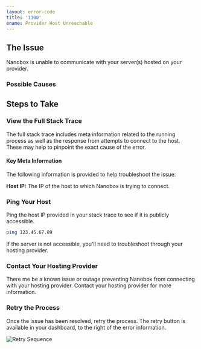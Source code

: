 ```yaml
---
layout: error-code
title: '1100'
ename: Provider Host Unreachable
---
```


## The Issue
Nanobox is unable to communicate with your server(s) hosted on your provider.

### Possible Causes

## Steps to Take

### View the Full Stack Trace
The full stack trace includes meta information related to the running process as well as the response from attempts to connect to the host. These may help to pinpoint the exact cause of the error.

#### Key Meta Information
The following information is provided to help troubleshoot the issue:

**Host IP:** The IP of the host to which Nanobox is trying to connect.

### Ping Your Host
Ping the host IP provided in your stack trace to see if it is publicly accessible.

```bash
ping 123.45.67.89
```

If the server is not accessible, you'll need to troubleshoot through your hosting provider.

### Contact Your Hosting Provider
There me be a known issue or outage preventing Nanobox from connecting with your hosting provider. Contact your hosting provider for more information.

### Retry the Process
Once the issue has been resolved, retry the process. The retry button is available in your dashboard, to the right of the error information.

![Retry Sequence](process-retry.png)
